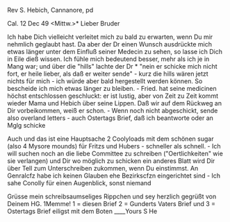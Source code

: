 Rev S. Hebich, Cannanore, pd

 Cal. 12 Dec 49
 <Mittw.>*
Lieber Bruder

Ich habe Dich vielleicht verleitet mich zu bald zu erwarten, wenn Du mir nehmlich geglaubt hast. Da aber der Dr einen Wunsch ausdrückte mich etwas länger unter dem Einfluß seiner Medecin zu sehen, so lasse ich Dich in Eile dieß wissen. Ich fühle mich bedeutend besser, mehr als ich je in Mang war; und über die "hills" lachte der Dr <Buchanan>* "nein er schicke mich nicht fort, er heile lieber, als daß er weiter sende" - kurz die hills wären jetzt nichts für mich - ich würde aber bald hergestellt werden können. So bescheide ich mich etwas länger zu bleiben. - Fried. hat seine medicinen höchst entschlossen geschluckt: er ist lustig, aber von Zeit zu Zeit kommt wieder Mama und Hebich über seine Lippen. Daß wir auf dem Rückweg an Dir vorbeikommen, weiß er schon. - Wenn noch nicht abgeschickt, sende also overland letters - auch Ostertags Brief, daß ich beantworte oder an Mglg schicke

Auch und das ist eine Hauptsache 2 Coolyloads mit dem schönen sugar (also 4 Mysore mounds) für Fritzs und Hubers - schneller als schnell. - Ich will suchen noch an die liebe Committee zu schreiben ("Oertlichkeiten" wie sie verlangen) und Dir wo möglich zu schicken ein anderes Blatt wird Dir über Tell zum Unterschreiben zukommen, wenn Du einstimmst. An Genralcfz habe ich keinen Glauben ehe Bezirkscfzn eingerichtet sind - Ich sahe Conolly für einen Augenblick, sonst niemand

Grüsse mein schreibsaumseliges Rippchen und sey herzlich gegrüßt  von Deinem HG.
1Memme!
1 = diesen Brief
2 = Gunderts Vaters Brief
 und
3 = Ostertags Brief
eiligst mit dem Boten
____Yours S He

